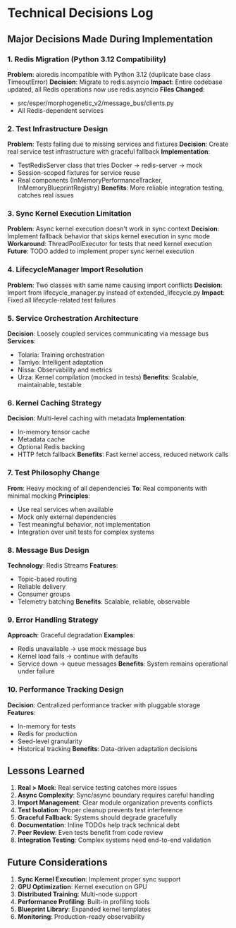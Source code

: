 # Technical Decisions Log

## Major Decisions Made During Implementation

### 1. Redis Migration (Python 3.12 Compatibility)
**Problem**: aioredis incompatible with Python 3.12 (duplicate base class TimeoutError)
**Decision**: Migrate to redis.asyncio
**Impact**: Entire codebase updated, all Redis operations now use redis.asyncio
**Files Changed**: 
- src/esper/morphogenetic_v2/message_bus/clients.py
- All Redis-dependent services

### 2. Test Infrastructure Design
**Problem**: Tests failing due to missing services and fixtures
**Decision**: Create real service test infrastructure with graceful fallback
**Implementation**:
- TestRedisServer class that tries Docker → redis-server → mock
- Session-scoped fixtures for service reuse
- Real components (InMemoryPerformanceTracker, InMemoryBlueprintRegistry)
**Benefits**: More reliable integration testing, catches real issues

### 3. Sync Kernel Execution Limitation
**Problem**: Async kernel execution doesn't work in sync context
**Decision**: Implement fallback behavior that skips kernel execution in sync mode
**Workaround**: ThreadPoolExecutor for tests that need kernel execution
**Future**: TODO added to implement proper sync kernel execution

### 4. LifecycleManager Import Resolution
**Problem**: Two classes with same name causing import conflicts
**Decision**: Import from lifecycle_manager.py instead of extended_lifecycle.py
**Impact**: Fixed all lifecycle-related test failures

### 5. Service Orchestration Architecture
**Decision**: Loosely coupled services communicating via message bus
**Services**:
- Tolaria: Training orchestration
- Tamiyo: Intelligent adaptation
- Nissa: Observability and metrics
- Urza: Kernel compilation (mocked in tests)
**Benefits**: Scalable, maintainable, testable

### 6. Kernel Caching Strategy
**Decision**: Multi-level caching with metadata
**Implementation**:
- In-memory tensor cache
- Metadata cache
- Optional Redis backing
- HTTP fetch fallback
**Benefits**: Fast kernel access, reduced network calls

### 7. Test Philosophy Change
**From**: Heavy mocking of all dependencies
**To**: Real components with minimal mocking
**Principles**:
- Use real services when available
- Mock only external dependencies
- Test meaningful behavior, not implementation
- Integration over unit tests for complex systems

### 8. Message Bus Design
**Technology**: Redis Streams
**Features**:
- Topic-based routing
- Reliable delivery
- Consumer groups
- Telemetry batching
**Benefits**: Scalable, reliable, observable

### 9. Error Handling Strategy
**Approach**: Graceful degradation
**Examples**:
- Redis unavailable → use mock message bus
- Kernel load fails → continue with defaults
- Service down → queue messages
**Benefits**: System remains operational under failure

### 10. Performance Tracking Design
**Decision**: Centralized performance tracker with pluggable storage
**Features**:
- In-memory for tests
- Redis for production
- Seed-level granularity
- Historical tracking
**Benefits**: Data-driven adaptation decisions

## Lessons Learned

1. **Real > Mock**: Real service testing catches more issues
2. **Async Complexity**: Sync/async boundary requires careful handling  
3. **Import Management**: Clear module organization prevents conflicts
4. **Test Isolation**: Proper cleanup prevents test interference
5. **Graceful Fallback**: Systems should degrade gracefully
6. **Documentation**: Inline TODOs help track technical debt
7. **Peer Review**: Even tests benefit from code review
8. **Integration Testing**: Complex systems need end-to-end validation

## Future Considerations

1. **Sync Kernel Execution**: Implement proper sync support
2. **GPU Optimization**: Kernel execution on GPU
3. **Distributed Training**: Multi-node support
4. **Performance Profiling**: Built-in profiling tools
5. **Blueprint Library**: Expanded kernel templates
6. **Monitoring**: Production-ready observability